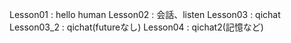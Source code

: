 Lesson01 : hello human
Lesson02 : 会話、listen
Lesson03 : qichat
Lesson03_2 : qichat(futureなし)
Lesson04 : qichat2(記憶など)
